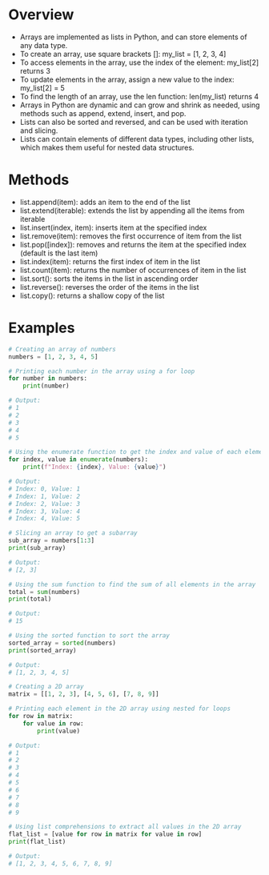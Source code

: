 # Overview

* Arrays are implemented as lists in Python, and can store elements of any data type.
* To create an array, use square brackets []: my_list = [1, 2, 3, 4]
* To access elements in the array, use the index of the element: my_list[2] returns 3
* To update elements in the array, assign a new value to the index: my_list[2] = 5
* To find the length of an array, use the len function: len(my_list) returns 4
* Arrays in Python are dynamic and can grow and shrink as needed, using methods such as append, extend, insert, and pop.
* Lists can also be sorted and reversed, and can be used with iteration and slicing.
* Lists can contain elements of different data types, including other lists, which makes them useful for nested data structures.

# Methods

* list.append(item): adds an item to the end of the list
* list.extend(iterable): extends the list by appending all the items from iterable
* list.insert(index, item): inserts item at the specified index
* list.remove(item): removes the first occurrence of item from the list
* list.pop([index]): removes and returns the item at the specified index (default is the last item)
* list.index(item): returns the first index of item in the list
* list.count(item): returns the number of occurrences of item in the list
* list.sort(): sorts the items in the list in ascending order
* list.reverse(): reverses the order of the items in the list
* list.copy(): returns a shallow copy of the list

# Examples

``` python
# Creating an array of numbers
numbers = [1, 2, 3, 4, 5]

# Printing each number in the array using a for loop
for number in numbers:
    print(number)

# Output:
# 1
# 2
# 3
# 4
# 5

# Using the enumerate function to get the index and value of each element
for index, value in enumerate(numbers):
    print(f"Index: {index}, Value: {value}")

# Output:
# Index: 0, Value: 1
# Index: 1, Value: 2
# Index: 2, Value: 3
# Index: 3, Value: 4
# Index: 4, Value: 5

# Slicing an array to get a subarray
sub_array = numbers[1:3]
print(sub_array)

# Output:
# [2, 3]

# Using the sum function to find the sum of all elements in the array
total = sum(numbers)
print(total)

# Output:
# 15

# Using the sorted function to sort the array
sorted_array = sorted(numbers)
print(sorted_array)

# Output:
# [1, 2, 3, 4, 5]

# Creating a 2D array
matrix = [[1, 2, 3], [4, 5, 6], [7, 8, 9]]

# Printing each element in the 2D array using nested for loops
for row in matrix:
    for value in row:
        print(value)

# Output:
# 1
# 2
# 3
# 4
# 5
# 6
# 7
# 8
# 9

# Using list comprehensions to extract all values in the 2D array
flat_list = [value for row in matrix for value in row]
print(flat_list)

# Output:
# [1, 2, 3, 4, 5, 6, 7, 8, 9]
```
